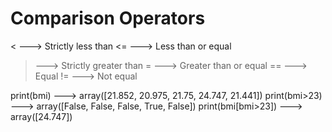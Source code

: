 # Comparison Operators

< ---> Strictly less than
<= ---> Less than or equal
> ---> Strictly greater than
>= ---> Greater than or equal
== ---> Equal
!= ---> Not equal

print(bmi) ---> array([21.852, 20.975, 21.75, 24.747, 21.441])
print(bmi>23) ---> array([False, False, False, True, False])
print(bmi[bmi>23]) ---> array([24.747])

